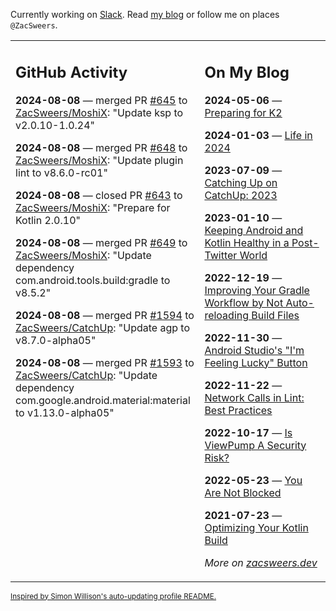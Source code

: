Currently working on [Slack](https://slack.com/). Read [my blog](https://zacsweers.dev/) or follow me on places `@ZacSweers`.

<table><tr><td valign="top" width="60%">

## GitHub Activity
<!-- githubActivity starts -->
**2024-08-08** — merged PR [#645](https://github.com/ZacSweers/MoshiX/pull/645) to [ZacSweers/MoshiX](https://github.com/ZacSweers/MoshiX): "Update ksp to v2.0.10-1.0.24"

**2024-08-08** — merged PR [#648](https://github.com/ZacSweers/MoshiX/pull/648) to [ZacSweers/MoshiX](https://github.com/ZacSweers/MoshiX): "Update plugin lint to v8.6.0-rc01"

**2024-08-08** — closed PR [#643](https://github.com/ZacSweers/MoshiX/pull/643) to [ZacSweers/MoshiX](https://github.com/ZacSweers/MoshiX): "Prepare for Kotlin 2.0.10"

**2024-08-08** — merged PR [#649](https://github.com/ZacSweers/MoshiX/pull/649) to [ZacSweers/MoshiX](https://github.com/ZacSweers/MoshiX): "Update dependency com.android.tools.build:gradle to v8.5.2"

**2024-08-08** — merged PR [#1594](https://github.com/ZacSweers/CatchUp/pull/1594) to [ZacSweers/CatchUp](https://github.com/ZacSweers/CatchUp): "Update agp to v8.7.0-alpha05"

**2024-08-08** — merged PR [#1593](https://github.com/ZacSweers/CatchUp/pull/1593) to [ZacSweers/CatchUp](https://github.com/ZacSweers/CatchUp): "Update dependency com.google.android.material:material to v1.13.0-alpha05"
<!-- githubActivity ends -->
</td><td valign="top" width="40%">

## On My Blog
<!-- blog starts -->
**2024-05-06** — [Preparing for K2](https://www.zacsweers.dev/preparing-for-k2/)

**2024-01-03** — [Life in 2024](https://www.zacsweers.dev/life-in-2024/)

**2023-07-09** — [Catching Up on CatchUp: 2023](https://www.zacsweers.dev/catching-up-on-catchup-2023/)

**2023-01-10** — [Keeping Android and Kotlin Healthy in a Post-Twitter World](https://www.zacsweers.dev/keeping-android-healthy/)

**2022-12-19** — [Improving Your Gradle Workflow by Not Auto-reloading Build Files](https://www.zacsweers.dev/improving-your-workflow-by-not-auto-reloading-build-files/)

**2022-11-30** — [Android Studio's "I'm Feeling Lucky" Button](https://www.zacsweers.dev/android-studios-im-feeling-lucky-button/)

**2022-11-22** — [Network Calls in Lint: Best Practices](https://www.zacsweers.dev/network-calls-in-lint-best-practices/)

**2022-10-17** — [Is ViewPump A Security Risk?](https://www.zacsweers.dev/is-viewpump-a-security-risk/)

**2022-05-23** — [You Are Not Blocked](https://www.zacsweers.dev/you-are-not-blocked/)

**2021-07-23** — [Optimizing Your Kotlin Build](https://www.zacsweers.dev/optimizing-your-kotlin-build/)
<!-- blog ends -->
_More on [zacsweers.dev](https://zacsweers.dev/)_
</td></tr></table>

<sub><a href="https://simonwillison.net/2020/Jul/10/self-updating-profile-readme/">Inspired by Simon Willison's auto-updating profile README.</a></sub>